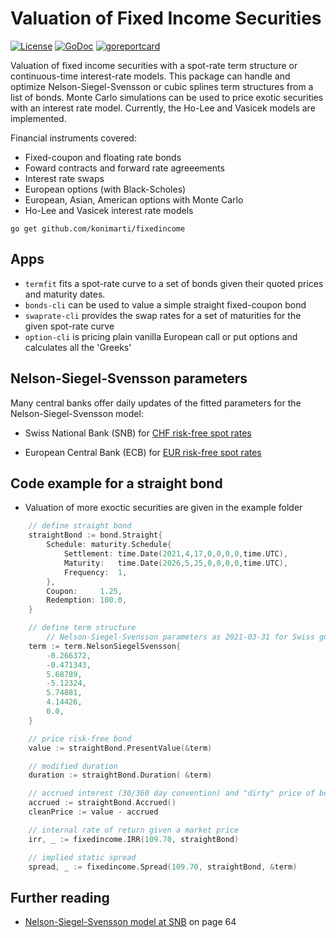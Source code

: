 # Valuation of Fixed Income Securities

[![License](http://img.shields.io/badge/license-MIT-red.svg?style=flat)](https://github.com/konimarti/fixedincome/blob/master/LICENSE)
[![GoDoc](https://godoc.org/github.com/konimarti/observer?status.svg)](https://godoc.org/github.com/konimarti/fixedincome)
[![goreportcard](https://goreportcard.com/badge/github.com/konimarti/observer)](https://goreportcard.com/report/github.com/konimarti/fixedincome)

Valuation of fixed income securities with a spot-rate term structure or continuous-time interest-rate models.
This package can handle and optimize Nelson-Siegel-Svensson or cubic splines term structures from a list of bonds.
Monte Carlo simulations can be used to price exotic securities with an interest rate model. Currently, the Ho-Lee and Vasicek models are implemented.

Financial instruments covered:

- Fixed-coupon and floating rate bonds
- Foward contracts and forward rate agreeements
- Interest rate swaps
- European options (with Black-Scholes)
- European, Asian, American options with Monte Carlo
- Ho-Lee and Vasicek interest rate models

`go get github.com/konimarti/fixedincome`

## Apps

- `termfit` fits a spot-rate curve to a set of bonds given their quoted prices and maturity dates.
- `bonds-cli` can be used to value a simple straight fixed-coupon bond
- `swaprate-cli` provides the swap rates for a set of maturities for the given spot-rate curve
- `option-cli` is pricing plain vanilla European call or put options and calculates all the 'Greeks'

## Nelson-Siegel-Svensson parameters

Many central banks offer daily updates of the fitted parameters for the Nelson-Siegel-Svensson model:

- Swiss National Bank (SNB) for [CHF risk-free spot rates](https://data.snb.ch/en/topics/ziredev#!/cube/rendopar)

- European Central Bank (ECB) for [EUR risk-free spot rates](https://www.ecb.europa.eu/stats/financial_markets_and_interest_rates/euro_area_yield_curves/html/index.en.html)

## Code example for a straight bond

- Valuation of more exoctic securities are given in the example folder

```go
	// define straight bond
	straightBond := bond.Straight{
		Schedule: maturity.Schedule{
			Settlement: time.Date(2021,4,17,0,0,0,0,time.UTC),
			Maturity:   time.Date(2026,5,25,0,0,0,0,time.UTC),
			Frequency:  1,
		},
		Coupon:     1.25,
		Redemption: 100.0,
	}

	// define term structure
        // Nelson-Siegel-Svensson parameters as 2021-03-31 for Swiss government bonds
	term := term.NelsonSiegelSvensson{
		-0.266372,
		-0.471343,
		5.68789,
		-5.12324,
		5.74881,
		4.14426,
		0.0,
	}
```

```go
	// price risk-free bond
	value := straightBond.PresentValue(&term)

	// modified duration
	duration := straightBond.Duration( &term)

	// accrued interest (30/360 day convention) and "dirty" price of bond
	accrued := straightBond.Accrued()
	cleanPrice := value - accrued

	// internal rate of return given a market price
	irr, _ := fixedincome.IRR(109.70, straightBond)

	// implied static spread
	spread, _ := fixedincome.Spread(109.70, straightBond, &term)
```

## Further reading

- [Nelson-Siegel-Svensson model at SNB](https://www.snb.ch/de/mmr/reference/quartbul_2002_2_komplett/source/quartbul_2002_2_komplett.de.pdf) on page 64
